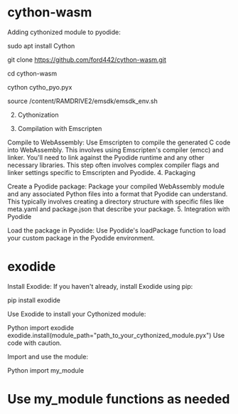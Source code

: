 # cython-wasm
Adding cythonized module to pyodide:

sudo apt install Cython

git clone https://github.com/ford442/cython-wasm.git

cd cython-wasm

cython cytho_pyo.pyx

source /content/RAMDRIVE2/emsdk/emsdk_env.sh





2. Cythonization

3. Compilation with Emscripten

Compile to WebAssembly: Use Emscripten to compile the generated C code into WebAssembly. This involves using Emscripten's compiler (emcc) and linker. You'll need to link against the Pyodide runtime and any other necessary libraries.
This step often involves complex compiler flags and linker settings specific to Emscripten and Pyodide.
4. Packaging

Create a Pyodide package: Package your compiled WebAssembly module and any associated Python files into a format that Pyodide can understand. This typically involves creating a directory structure with specific files like meta.yaml and package.json that describe your package.
5. Integration with Pyodide

Load the package in Pyodide: Use Pyodide's loadPackage function to load your custom package in the Pyodide environment.

# exodide
Install Exodide: If you haven't already, install Exodide using pip:

pip install exodide

Use Exodide to install your Cythonized module:

Python
import exodide
exodide.install(module_path="path_to_your_cythonized_module.pyx")
Use code with caution.

Import and use the module:

Python
import my_module
# Use my_module functions as needed
